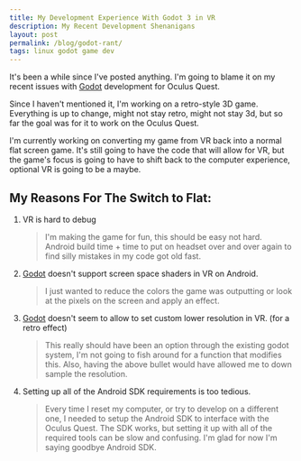 ```yaml
---
title: My Development Experience With Godot 3 in VR
description: My Recent Development Shenanigans
layout: post
permalink: /blog/godot-rant/
tags: linux godot game dev
---
```


It's been a while since I've posted anything. I'm going to blame it on my recent issues with [Godot](https://godotengine.org) development for Oculus Quest.

Since I haven't mentioned it, I'm working on a retro-style 3D game. Everything is up to change, might not stay retro, might not stay 3d, but so far the goal was for it to work on the Oculus Quest.

I'm currently working on converting my game from VR back into a normal flat screen game. It's still going to have the code that will allow for VR, but the game's focus is going to have to shift back to the computer experience, optional VR is going to be a maybe.

## My Reasons For The Switch to Flat:
1. VR is hard to debug

    > I'm making the game for fun, this should be easy not hard. Android build time + time to put on headset over and over again to find silly mistakes in my code got old fast.

1. [Godot](https://godotengine.org) doesn't support screen space shaders in VR on Android.

    > I just wanted to reduce the colors the game was outputting or look at the pixels on the screen and apply an effect.

1. [Godot](https://godotengine.org) doesn't seem to allow to set custom lower resolution in VR. (for a retro effect)

    > This really should have been an option through the existing godot system, I'm not going to fish around for a function that modifies this. Also, having the above bullet would have allowed me to down sample the resolution.

1. Setting up all of the Android SDK requirements is too tedious.

    > Every time I reset my computer, or try to develop on a different one, I needed to setup the Android SDK to interface with the Oculus Quest. The SDK works, but setting it up with all of the required tools can be slow and confusing. I'm glad for now I'm saying goodbye Android SDK.
